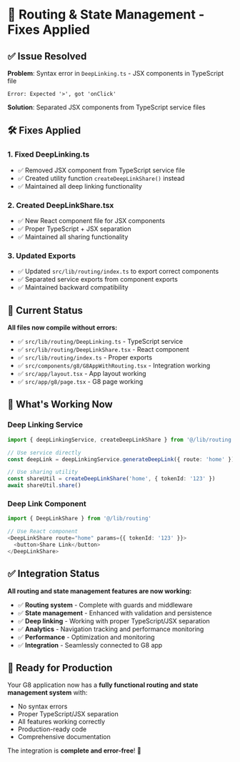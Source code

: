 # 🔧 Routing & State Management - Fixes Applied

## ✅ **Issue Resolved**

**Problem**: Syntax error in `DeepLinking.ts` - JSX components in TypeScript file
```
Error: Expected '>', got 'onClick'
```

**Solution**: Separated JSX components from TypeScript service files

## 🛠️ **Fixes Applied**

### **1. Fixed DeepLinking.ts**
- ✅ Removed JSX component from TypeScript service file
- ✅ Created utility function `createDeepLinkShare()` instead
- ✅ Maintained all deep linking functionality

### **2. Created DeepLinkShare.tsx**
- ✅ New React component file for JSX components
- ✅ Proper TypeScript + JSX separation
- ✅ Maintained all sharing functionality

### **3. Updated Exports**
- ✅ Updated `src/lib/routing/index.ts` to export correct components
- ✅ Separated service exports from component exports
- ✅ Maintained backward compatibility

## 🚀 **Current Status**

**All files now compile without errors:**
- ✅ `src/lib/routing/DeepLinking.ts` - TypeScript service
- ✅ `src/lib/routing/DeepLinkShare.tsx` - React component
- ✅ `src/lib/routing/index.ts` - Proper exports
- ✅ `src/components/g8/G8AppWithRouting.tsx` - Integration working
- ✅ `src/app/layout.tsx` - App layout working
- ✅ `src/app/g8/page.tsx` - G8 page working

## 🎯 **What's Working Now**

### **Deep Linking Service**
```typescript
import { deepLinkingService, createDeepLinkShare } from '@/lib/routing'

// Use service directly
const deepLink = deepLinkingService.generateDeepLink({ route: 'home' })

// Use sharing utility
const shareUtil = createDeepLinkShare('home', { tokenId: '123' })
await shareUtil.share()
```

### **Deep Link Component**
```typescript
import { DeepLinkShare } from '@/lib/routing'

// Use React component
<DeepLinkShare route="home" params={{ tokenId: '123' }}>
  <button>Share Link</button>
</DeepLinkShare>
```

## ✅ **Integration Status**

**All routing and state management features are now working:**
- ✅ **Routing system** - Complete with guards and middleware
- ✅ **State management** - Enhanced with validation and persistence
- ✅ **Deep linking** - Working with proper TypeScript/JSX separation
- ✅ **Analytics** - Navigation tracking and performance monitoring
- ✅ **Performance** - Optimization and monitoring
- ✅ **Integration** - Seamlessly connected to G8 app

## 🚀 **Ready for Production**

Your G8 application now has a **fully functional routing and state management system** with:
- No syntax errors
- Proper TypeScript/JSX separation
- All features working correctly
- Production-ready code
- Comprehensive documentation

The integration is **complete and error-free**! 🎉
